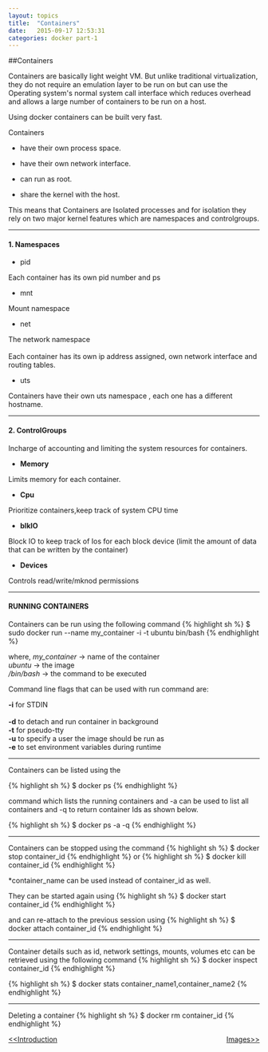 ```yaml
---
layout: topics
title:  "Containers"
date:   2015-09-17 12:53:31
categories: docker part-1
---
```


##Containers

Containers are basically light weight VM. But unlike traditional virtualization, they do not require an emulation layer to be run on but can use the Operating system's normal system call interface which reduces overhead and allows a large number of containers to be run on a host.

Using docker containers can be built very fast.

Containers 
  
  * have their own process space.
  
  * have their own network interface.
  
  * can run as root.
  
  * share the kernel with the host.

This means that Containers are Isolated processes and for isolation they rely on two major kernel features which are namespaces and controlgroups.


<hr>

#### 1. Namespaces
  * pid
  
  Each container has its own pid number and ps

  * mnt

  Mount namespace

  * net

  The network namespace  <br>	
  Each container has its own ip address assigned, own network interface and routing tables.
    
  * uts

  Containers have their own uts namespace , each one has a different hostname.

<hr> 

#### 2. ControlGroups

Incharge of accounting and limiting the system resources for containers.

  * **Memory** 

Limits memory for each container.
  * **Cpu** 

Prioritize containers,keep track of system CPU time
  * **blkIO** 

Block IO to keep track of Ios for each block device (limit the amount of data that can be written by the container) 
  * **Devices** 

Controls read/write/mknod permissions

<hr>

####	RUNNING CONTAINERS



 Containers can be run using the following command
 {% highlight sh %}
  $ sudo docker run --name my_container -i -t ubuntu bin/bash
  {% endhighlight %}

where,
	 *my_container*    ->  name of the container<br>
	 *ubuntu*    	   ->  the image<br>
     */bin/bash* 	   ->  the command to be executed<br>

Command line flags that can be used with run command are:
	
**-i** for STDIN<br>	
**-d** to detach and run container in background<br>
**-t** for pseudo-tty<br>
**-u** to specify a user the image should be run as<br>
**-e** to set environment variables during runtime<br>

<hr>
 Containers can be listed using the 
  
  {% highlight sh %}
  $ docker ps 
  {% endhighlight %}
 
 command which lists the running containers and -a can be used to list all containers and -q to return container Ids as shown below.

{% highlight sh %}
  $ docker ps -a -q
  {% endhighlight %}	

<hr>

 Containers can be stopped using the command
  {% highlight sh %}
  $ docker stop container_id
  {% endhighlight %} 
or
  {% highlight sh %}
  $ docker kill container_id
  {% endhighlight %}	



*container_name can be used instead of container_id as well.
  
 They can be started again using
 {% highlight sh %}
  $ docker start container_id
  {% endhighlight %} 
  
 and can re-attach to the previous session using
 {% highlight sh %}
  $ docker attach container_id
  {% endhighlight %}

<hr>  

 Container details such as id, network settings, mounts, volumes etc can be retrieved using the following command
 {% highlight sh %}
  $ docker inspect container_id 
  {% endhighlight %}
  
  {% highlight sh %}
  $ docker stats container_name1,container_name2 
  {% endhighlight %}

<hr>  

 Deleting a container
 {% highlight sh %}
  $ docker rm container_id 
  {% endhighlight %}
  

<a href="introduction-to-docker.html"><<Introduction</a> 
<a style = "float:right" href="images.html">Images>></a> 

[jekyll]:      http://jekyllrb.com
[jekyll-gh]:   https://github.com/jekyll/jekyll
[jekyll-help]: https://github.com/jekyll/jekyll-help

